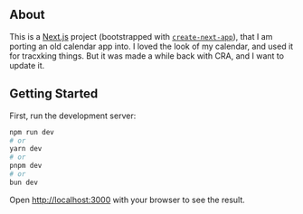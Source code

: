 ## About

This is a [Next.js](https://nextjs.org/) project (bootstrapped with [`create-next-app`](https://github.com/vercel/next.js/tree/canary/packages/create-next-app)), that I am porting an old calendar app into. I loved the look of my calendar, and used it for tracxking things. But it was made a while back with CRA, and I want to update it.

## Getting Started

First, run the development server:

```bash
npm run dev
# or
yarn dev
# or
pnpm dev
# or
bun dev
```

Open [http://localhost:3000](http://localhost:3000) with your browser to see the result.

